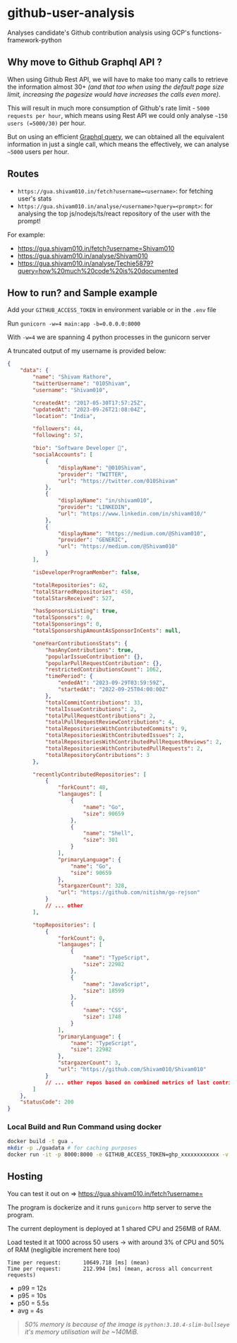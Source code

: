 # github-user-analysis

Analyses candidate's Github contribution analysis using GCP's functions-framework-python

## Why move to Github Graphql API ?

When using Github Rest API, we will have to make too many calls to retrieve the information almost 30+ _(and that too when using the default page size limit, increasing the pagesize would have increases the calls even more)_.

This will result in much more consumption of Github's rate limit - `5000 requests per hour`, which means using Rest API we could only analyse `~150 users (=5000/30)` per hour.

But on using an efficient [Graphql query](./query.gql), we can obtained all the equivalent information in just a single call, which means the effectively, we can analyse `~5000` users per hour.

## Routes

-   `https://gua.shivam010.in/fetch?username=<username>`: for fetching user's stats
-   `https://gua.shivam010.in/analyse/<username>?query=<prompt>`: for analysing the top js/nodejs/ts/react repository of the user with the prompt!

For example:

-   https://gua.shivam010.in/fetch?username=Shivam010
-   https://gua.shivam010.in/analyse/Shivam010
-   https://gua.shivam010.in/analyse/Techie5879?query=how%20much%20code%20is%20documented

## How to run? and Sample example

Add your `GITHUB_ACCESS_TOKEN` in environment variable or in the `.env` file

Run `gunicorn -w=4 main:app -b=0.0.0.0:8000`

With `-w=4` we are spanning 4 python processes in the gunicorn server

A truncated output of my username is provided below:

```json
{
	"data": {
		"name": "Shivam Rathore",
		"twitterUsername": "010Shivam",
		"username": "Shivam010",

		"createdAt": "2017-05-30T17:57:25Z",
		"updatedAt": "2023-09-26T21:08:04Z",
		"location": "India",

		"followers": 44,
		"following": 57,

		"bio": "Software Developer 🚀",
		"socialAccounts": [
			{
				"displayName": "@010Shivam",
				"provider": "TWITTER",
				"url": "https://twitter.com/010Shivam"
			},
			{
				"displayName": "in/shivam010",
				"provider": "LINKEDIN",
				"url": "https://www.linkedin.com/in/shivam010/"
			},
			{
				"displayName": "https://medium.com/@Shivam010",
				"provider": "GENERIC",
				"url": "https://medium.com/@Shivam010"
			}
		],

		"isDeveloperProgramMember": false,

		"totalRepositories": 62,
		"totalStarredRepositories": 450,
		"totalStarsReceived": 527,

		"hasSponsorsListing": true,
		"totalSponsors": 0,
		"totalSponsorings": 0,
		"totalSponsorshipAmountAsSponsorInCents": null,

		"oneYearContributionsStats": {
			"hasAnyContributions": true,
			"popularIssueContribution": {},
			"popularPullRequestContribution": {},
			"restrictedContributionsCount": 1062,
			"timePeriod": {
				"endedAt": "2023-09-29T03:59:59Z",
				"startedAt": "2022-09-25T04:00:00Z"
			},
			"totalCommitContributions": 33,
			"totalIssueContributions": 2,
			"totalPullRequestContributions": 2,
			"totalPullRequestReviewContributions": 4,
			"totalRepositoriesWithContributedCommits": 9,
			"totalRepositoriesWithContributedIssues": 2,
			"totalRepositoriesWithContributedPullRequestReviews": 2,
			"totalRepositoriesWithContributedPullRequests": 2,
			"totalRepositoryContributions": 3
		},

		"recentlyContributedRepositories": [
			{
				"forkCount": 48,
				"langauges": [
					{
						"name": "Go",
						"size": 90659
					},
					{
						"name": "Shell",
						"size": 301
					}
				],
				"primaryLanguage": {
					"name": "Go",
					"size": 90659
				},
				"stargazerCount": 328,
				"url": "https://github.com/nitishm/go-rejson"
			}
			// ... other
		],

		"topRepositories": [
			{
				"forkCount": 0,
				"langauges": [
					{
						"name": "TypeScript",
						"size": 22982
					},
					{
						"name": "JavaScript",
						"size": 18599
					},
					{
						"name": "CSS",
						"size": 1748
					}
				],
				"primaryLanguage": {
					"name": "TypeScript",
					"size": 22982
				},
				"stargazerCount": 3,
				"url": "https://github.com/Shivam010/Shivam010"
			}
			// ... other repos based on combined metrics of last contribution made and stars on repo
		]
	},
	"statusCode": 200
}
```

### Local Build and Run Command using docker

```sh
docker build -t gua .
mkdir -p ./guadata # for caching purposes
docker run -it -p 8000:8000 -e GITHUB_ACCESS_TOKEN=ghp_xxxxxxxxxxxx -v ./guadata:/guadata gua
```

## Hosting

You can test it out on => https://gua.shivam010.in/fetch?username=<username>

The program is dockerize and it runs `gunicorn` http server to serve the program.

The current deployment is deployed at 1 shared CPU and 256MB of RAM.

Load tested it at 1000 across 50 users -> with around 3% of CPU and 50% of RAM (negligible increment here too) <br/>

```
Time per request:       10649.718 [ms] (mean)
Time per request:       212.994 [ms] (mean, across all concurrent requests)
```

-   p99 = 12s
-   p95 = 10s
-   p50 = 5.5s
-   avg = 4s

> _50% memory is because of the image is `python:3.10.4-slim-bullseye` it's memory utilisation will be ~140MiB._
